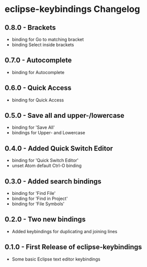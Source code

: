 # eclipse-keybindings Changelog

## 0.8.0 - Brackets
 * binding for Go to matching bracket
 * binding Select inside brackets

## 0.7.0 - Autocomplete
 * binding for Autocomplete

## 0.6.0 - Quick Access
 * binding for Quick Access

## 0.5.0 - Save all and upper-/lowercase
* binding for 'Save All'
* bindings for Upper- and Lowercase

## 0.4.0 - Added Quick Switch Editor
* binding for 'Quick Switch Editor'
* unset Atom default Ctrl-O binding

## 0.3.0 - Added search bindings
* binding for 'Find File'
* binding for 'Find in Project'
* binding for 'File Symbols'

## 0.2.0 - Two new bindings
* Added keybindings for duplicating and joining lines

## 0.1.0 - First Release of eclipse-keybindings
* Some basic Eclipse text editor keybindings
